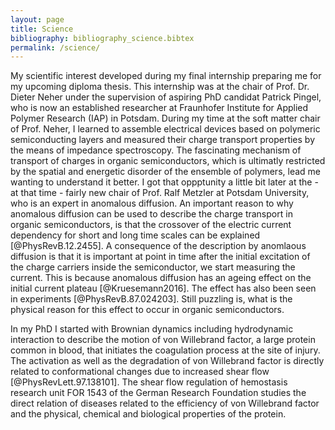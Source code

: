 ```yaml
---
layout: page
title: Science
bibliography: bibliography_science.bibtex
permalink: /science/
---
```


My scientific interest developed during my final internship preparing me for my upcoming diploma thesis. This internship was at the chair of Prof. Dr. Dieter Neher under the supervision of aspiring PhD candidat Patrick Pingel, who is now an established researcher at Fraunhofer Institute for Applied Polymer Research (IAP) in Potsdam. During my time at the soft matter chair of Prof. Neher, I learned to assemble electrical devices based on polymeric semiconducting layers and measured their charge transport properties by the means of impedance spectroscopy. The fascinating mechanism of transport of charges in organic semiconductors, which is ultimatly restricted by the spatial and energetic disorder of the ensemble of polymers, lead me wanting to understand it better. I got that oppptunity a little bit later at the - at that time - fairly new chair of Prof. Ralf Metzler at Potsdam University, who is an expert in anomalous diffusion. An important reason to why anomalous diffusion can be used to describe the charge transport in organic semiconductors, is that the crossover of the electric current dependency for short and long time scales can be explained [@PhysRevB.12.2455]. A consequence of the description by anomlaous diffusion is that it is important at point in time after the initial excitation of the charge carriers inside the semiconductor, we start measuring the current. This is because anomalous diffusion has an ageing effect on the initial current plateau [@Kruesemann2016]. The effect has also been seen in experiments [@PhysRevB.87.024203]. Still puzzling is, what is the physical reason for this effect to occur in organic semiconductors.

In my PhD I started with Brownian dynamics including hydrodynamic interaction to describe the motion of von Willebrand factor, a large protein common in blood, that initiates the coagulation process at the site of injury. The activation as well as the degradation of von Willebrand factor is directly related to conformational changes due to increased shear flow [@PhysRevLett.97.138101]. The shear flow regulation of hemostasis research unit FOR 1543 of the German Research Foundation studies the direct relation of diseases related to the efficiency of von Willebrand factor and the physical, chemical and biological properties of the protein.
